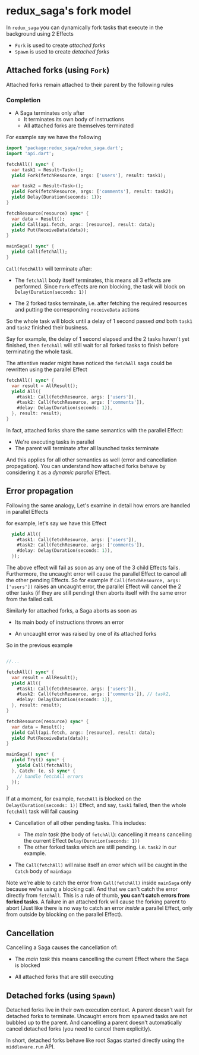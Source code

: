 # redux_saga's fork model

In `redux_saga` you can dynamically fork tasks that execute in the background using 2 Effects

- `Fork` is used to create *attached forks*
- `Spawn` is used to create *detached forks*

## Attached forks (using `Fork`)

Attached forks remain attached to their parent by the following rules

### Completion

- A Saga terminates only after
  - It terminates its own body of instructions
  - All attached forks are themselves terminated

For example say we have the following

```dart
import 'package:redux_saga/redux_saga.dart';
import 'api.dart';

fetchAll() sync* {
  var task1 = Result<Task>();
  yield Fork(fetchResource, args: ['users'], result: task1);

  var task2 = Result<Task>();
  yield Fork(fetchResource, args: ['comments'], result: task2);
  yield Delay(Duration(seconds: 1));
}

fetchResource(resource) sync* {
  var data = Result();
  yield Call(api.fetch, args: [resource], result: data);
  yield Put(ReceiveData(data));
}

mainSaga() sync* {
  yield Call(fetchAll);
}
```

`Call(fetchAll)` will terminate after:

- The `fetchAll` body itself terminates, this means all 3 effects are performed. Since `Fork` effects are non blocking, the
task will block on `Delay(Duration(seconds: 1))`

- The 2 forked tasks terminate, i.e. after fetching the required resources and putting the corresponding `receiveData` actions

So the whole task will block until a delay of 1 second passed *and* both `task1` and `task2` finished their business.

Say for example, the delay of 1 second elapsed and the 2 tasks haven't yet finished, then `fetchAll` will still wait
for all forked tasks to finish before terminating the whole task.

The attentive reader might have noticed the `fetchAll` saga could be rewritten using the parallel Effect

```dart
fetchAll() sync* {
  var result = AllResult();
  yield All({
    #task1: Call(fetchResource, args: ['users']),
    #task2: Call(fetchResource, args: ['comments']),
    #delay: Delay(Duration(seconds: 1)),
  }, result: result);
}
```

In fact, attached forks share the same semantics with the parallel Effect:

- We're executing tasks in parallel
- The parent will terminate after all launched tasks terminate

And this applies for all other semantics as well (error and cancellation propagation). You can understand how
attached forks behave by considering it as a *dynamic parallel* Effect.

## Error propagation

Following the same analogy, Let's examine in detail how errors are handled in parallel Effects

for example, let's say we have this Effect

```dart
  yield All({
    #task1: Call(fetchResource, args: ['users']),
    #task2: Call(fetchResource, args: ['comments']),
    #delay: Delay(Duration(seconds: 1)),
  });
```

The above effect will fail as soon as any one of the 3 child Effects fails. Furthermore, the uncaught error will cause
the parallel Effect to cancel all the other pending Effects. So for example if `Call(fetchResource, args: ['users'])` raises an
uncaught error, the parallel Effect will cancel the 2 other tasks (if they are still pending) then aborts itself with the
same error from the failed call.

Similarly for attached forks, a Saga aborts as soon as

- Its main body of instructions throws an error

- An uncaught error was raised by one of its attached forks

So in the previous example

```dart

//...

fetchAll() sync* {
  var result = AllResult();
  yield All({
    #task1: Call(fetchResource, args: ['users']),
    #task2: Call(fetchResource, args: ['comments']), // task2,
    #delay: Delay(Duration(seconds: 1)),
  }, result: result);
}

fetchResource(resource) sync* {
  var data = Result();
  yield Call(api.fetch, args: [resource], result: data);
  yield Put(ReceiveData(data));
}

mainSaga() sync* {
  yield Try(() sync* {
    yield Call(fetchAll);
  }, Catch: (e, s) sync* {
    // handle fetchAll errors
  });
}
```

If at a moment, for example, `fetchAll` is blocked on the `Delay(Duration(seconds: 1))` Effect, and say, `task1` failed, then the whole
`fetchAll` task will fail causing

- Cancellation of all other pending tasks. This includes:
  - The *main task* (the body of `fetchAll`): cancelling it means cancelling the current Effect `Delay(Duration(seconds: 1))`
  - The other forked tasks which are still pending. i.e. `task2` in our example.

- The `Call(fetchAll)` will raise itself an error which will be caught in the `Catch` body of `mainSaga`

Note we're able to catch the error from `Call(fetchAll)` inside `mainSaga` only because we're using a blocking call. And that
we can't catch the error directly from `fetchAll`. This is a rule of thumb, **you can't catch errors from forked tasks**. A failure
in an attached fork will cause the forking parent to abort (Just like there is no way to catch an error *inside* a parallel Effect, only from
outside by blocking on the parallel Effect).


## Cancellation

Cancelling a Saga causes the cancellation of:

- The *main task* this means cancelling the current Effect where the Saga is blocked

- All attached forks that are still executing

## Detached forks (using `Spawn`)

Detached forks live in their own execution context. A parent doesn't wait for detached forks to terminate. Uncaught
errors from spawned tasks are not bubbled up to the parent. And cancelling a parent doesn't automatically cancel detached
forks (you need to cancel them explicitly).

In short, detached forks behave like root Sagas started directly using the `middleware.run` API.

